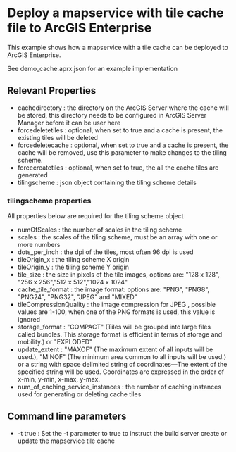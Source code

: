# Deploy a mapservice with tile cache file to ArcGIS Enterprise
This example shows how a mapservice with a tile cache can be deployed to ArcGIS Enterprise.

See demo_cache.aprx.json for an example implementation

## Relevant Properties
- cachedirectory : the directory on the ArcGIS Server where the cache will be stored, this directory needs to be configured in ArcGIS Server Manager before it can be user here
- forcedeletetiles : optional, when set to true and a cache is present, the existing tiles will be deleted
- forcedeletecache : optional, when set to true and a cache is present, the cache will be removed, use this parameter to make changes to the tiling scheme. 
- forcecreatetiles : optional, when set to true, the all the cache tiles are generated 
- tilingscheme : json object containing the tiling scheme details

### tilingscheme properties
All properties below are required for the tiling scheme object
- numOfScales :  the number of scales in the tiling scheme
- scales :  the scales of the tiling scheme, must be an array with one or more numbers
- dots_per_inch : the dpi of the tiles, most often 96 dpi is used
- tileOrigin_x : the tiling scheme X origin 
- tileOrigin_y : the tiling scheme Y origin 
- tile_size :  the size in pixels of the tile images, options are: "128 x 128", "256 x 256","512 x 512","1024 x 1024"
- cache_tile_format :  the image format: options are: "PNG", "PNG8", "PNG24", "PNG32", "JPEG" and "MIXED" 
- tileCompressionQuality : the image compression for JPEG , possible values are 1-100, when one of the PNG formats is used, this value is ignored
- storage_format : "COMPACT" (Tiles will be grouped into large files called bundles. This storage format is efficient in terms of storage and mobility.)  or "EXPLODED" 
- update_extent :  "MAXOF" (The maximum extent of all inputs will be used.), "MINOF" (The minimum area common to all inputs will be used.) or a string with space delimited string of coordinates—The extent of the specified string will be used. Coordinates are expressed in the order of x-min, y-min, x-max, y-max.
- num_of_caching_service_instances : the number of caching instances used for generating or deleting cache tiles

## Command line parameters
- -t true : Set the -t parameter to true to instruct the build server create or update the mapservice tile cache
